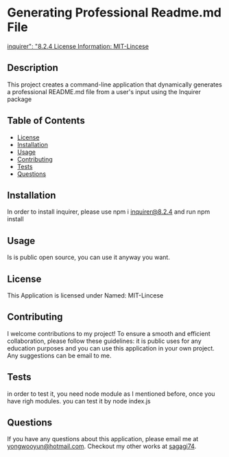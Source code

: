 # Generating Professional Readme.md File

  [inquirer": "8.2.4 License Information: MIT-Lincese](https://img.shields.io/badge/License-$%7Blicense%7D-red.svg)

## Description

This project creates a command-line application that dynamically generates a professional README.md file from a user's input using the Inquirer package

## Table of Contents

- [License](#license)
- [Installation](#installation)
- [Usage](#usage)
- [Contributing](#contributing)
- [Tests](#tests)
- [Questions](#questions)



## Installation

In order to install inquirer, please use npm i inquirer@8.2.4 and run npm install

## Usage

Is is public open source, you can use it anyway you want.

## License

This Application is licensed under Named: MIT-Lincese

## Contributing

I welcome contributions to my project! To ensure a smooth and efficient collaboration, please follow these guidelines: it is public uses for any education purposes and you can use this application in your own project. Any suggestions can be email to me.

## Tests

in order to test it, you need node module as I mentioned before, once you have righ modules. you can test it by node index.js

## Questions

If you have any questions about this application, please email me at yongwooyun@hotmail.com. Checkout my other works at [sagagi74](https://github.com/sagagi74).

